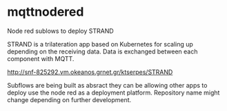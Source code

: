 # mqttnodered
Node red sublows to deploy STRAND

STRAND is a trilateration app based on Kubernetes for scaling up depending on the receiving data.
Data is exchanged between each component with MQTT.

http://snf-825292.vm.okeanos.grnet.gr/ktserpes/STRAND

Subflows are being built as absract they can be allowing other apps to deploy use the node red as a deployment platform.
Repository name might change depending on further development.
